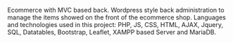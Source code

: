 Ecommerce with MVC based back. Wordpress style back administration to manage the items showed on the front of the ecommerce shop. Languages and technologies used in this project: PHP, JS, CSS, HTML, AJAX, Jquery, SQL, Datatables, Bootstrap, Leaflet, XAMPP based Server and MariaDB.
